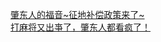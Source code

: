   
[肇东人的福音~征地补偿政策来了~](http://www.dianyue.me/archives/403/8wxeno2erqiyjr06/)  
[打麻将又出亊了，肇东人都看疯了！](http://www.dianyue.me/archives/611/pvowbr6ojrbpbkto/)